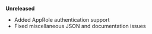 **Unreleased**
* Added AppRole authentication support
* Fixed miscellaneous JSON and documentation issues
